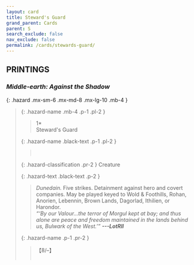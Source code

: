 ```yaml
---
layout: card
title: Steward's Guard
grand_parent: Cards
parent: S
search_exclude: false
nav_exclude: false
permalink: /cards/stewards-guard/
---
```


## PRINTINGS


### _Middle-earth: Against the Shadow_

{: .hazard .mx-sm-6 .mx-md-8 .mx-lg-10 .mb-4 }
> {: .hazard-name .mb-4 .p-1 .pl-2 }
> > <div class="hazard-mp">1*</div>
> > <div class="card-name">Steward's Guard</div>
>
> {: .hazard-name .black-text .p-1 .pl-2 }
> > &nbsp;
>
> {: .hazard-classification .pr-2 }
> Creature
>
> {: .hazard-text .black-text .p-2 }
> > _Dunedain._ Five strikes. Detainment against hero and covert companies. May be played keyed to Wold & Foothills, Rohan, Anorien, Lebennin, Brown Lands, Dagorlad, Ithilien, or Harondor. <br>_“‘By our Valour...the terror of Morgul kept at bay; and thus alone are peace and freedom maintained in the lands behind us, Bulwark of the West.’”_ ***---&#65279;LotRII*** 
>
> {: .hazard-name .p-1 .pr-2 }
> > <div class="card-shield">【8/&ndash;】</div>
> > <div class="card-corruption">&nbsp;</div>
